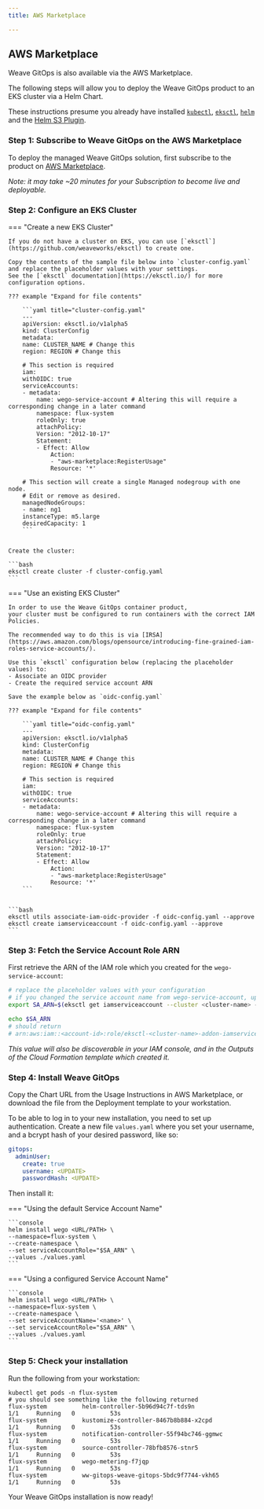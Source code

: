 ```yaml
---
title: AWS Marketplace

---
```


## AWS Marketplace
Weave GitOps is also available via the AWS Marketplace.

The following steps will allow you to deploy the Weave GitOps product to an EKS cluster via a Helm Chart.

These instructions presume you already have installed [`kubectl`](https://kubernetes.io/docs/tasks/tools/install-kubectl/),
[`eksctl`](https://github.com/weaveworks/eksctl), [`helm`](https://github.com/helm/helm) and
the [Helm S3 Plugin](https://github.com/hypnoglow/helm-s3).

### Step 1: Subscribe to Weave GitOps on the AWS Marketplace

To deploy the managed Weave GitOps solution, first subscribe to the product on [AWS Marketplace](https://aws.amazon.com/marketplace/pp/prodview-vkn2wejad2ix4).

_Note: it may take ~20 minutes for your Subscription to become live and deployable._

### Step 2: Configure an EKS Cluster

=== "Create a new EKS Cluster"

    If you do not have a cluster on EKS, you can use [`eksctl`](https://github.com/weaveworks/eksctl) to create one.

    Copy the contents of the sample file below into `cluster-config.yaml` and replace the placeholder values with your settings.
    See the [`eksctl` documentation](https://eksctl.io/) for more configuration options.

    ??? example "Expand for file contents"

        ```yaml title="cluster-config.yaml"
        ---
        apiVersion: eksctl.io/v1alpha5
        kind: ClusterConfig
        metadata:
        name: CLUSTER_NAME # Change this
        region: REGION # Change this

        # This section is required
        iam:
        withOIDC: true
        serviceAccounts:
        - metadata:
            name: wego-service-account # Altering this will require a corresponding change in a later command
            namespace: flux-system
            roleOnly: true
            attachPolicy:
            Version: "2012-10-17"
            Statement:
            - Effect: Allow
                Action:
                - "aws-marketplace:RegisterUsage"
                Resource: '*'

        # This section will create a single Managed nodegroup with one node.
        # Edit or remove as desired.
        managedNodeGroups:
        - name: ng1
        instanceType: m5.large
        desiredCapacity: 1
        ```


    Create the cluster:

    ```bash
    eksctl create cluster -f cluster-config.yaml
    ```

=== "Use an existing EKS Cluster"

    In order to use the Weave GitOps container product,
    your cluster must be configured to run containers with the correct IAM Policies.

    The recommended way to do this is via [IRSA](https://aws.amazon.com/blogs/opensource/introducing-fine-grained-iam-roles-service-accounts/).

    Use this `eksctl` configuration below (replacing the placeholder values) to:
    - Associate an OIDC provider
    - Create the required service account ARN

    Save the example below as `oidc-config.yaml`

    ??? example "Expand for file contents"

        ```yaml title="oidc-config.yaml"
        ---
        apiVersion: eksctl.io/v1alpha5
        kind: ClusterConfig
        metadata:
        name: CLUSTER_NAME # Change this
        region: REGION # Change this

        # This section is required
        iam:
        withOIDC: true
        serviceAccounts:
        - metadata:
            name: wego-service-account # Altering this will require a corresponding change in a later command
            namespace: flux-system
            roleOnly: true
            attachPolicy:
            Version: "2012-10-17"
            Statement:
            - Effect: Allow
                Action:
                - "aws-marketplace:RegisterUsage"
                Resource: '*'
        ```


    ```bash
    eksctl utils associate-iam-oidc-provider -f oidc-config.yaml --approve
    eksctl create iamserviceaccount -f oidc-config.yaml --approve
    ```

### Step 3: Fetch the Service Account Role ARN
First retrieve the ARN of the IAM role which you created for the `wego-service-account`:

```bash
# replace the placeholder values with your configuration
# if you changed the service account name from wego-service-account, update that in the command
export SA_ARN=$(eksctl get iamserviceaccount --cluster <cluster-name> --region <region> | awk '/wego-service-account/ {print $3}')

echo $SA_ARN
# should return
# arn:aws:iam::<account-id>:role/eksctl-<cluster-name>-addon-iamserviceaccount-xxx-Role1-1N41MLVQEWUOF
```

_This value will also be discoverable in your IAM console, and in the Outputs of the Cloud Formation
template which created it._

### Step 4: Install Weave GitOps

Copy the Chart URL from the Usage Instructions in AWS Marketplace, or download the file from the Deployment template to your workstation.

To be able to log in to your new installation, you need to set up authentication. Create a new file `values.yaml` where you set your username, and a bcrypt hash of your desired password, like so:

```yaml title="./values.yaml"
gitops:
  adminUser:
    create: true
    username: <UPDATE>
    passwordHash: <UPDATE>
```

Then install it:

=== "Using the default Service Account Name"

    ```console
    helm install wego <URL/PATH> \
    --namespace=flux-system \
    --create-namespace \
    --set serviceAccountRole="$SA_ARN" \
    --values ./values.yaml
    ```

=== "Using a configured Service Account Name"

    ```console
    helm install wego <URL/PATH> \
    --namespace=flux-system \
    --create-namespace \
    --set serviceAccountName='<name>' \
    --set serviceAccountRole="$SA_ARN" \
    --values ./values.yaml
    ```

### Step 5: Check your installation

Run the following from your workstation:

```console
kubectl get pods -n flux-system
# you should see something like the following returned
flux-system          helm-controller-5b96d94c7f-tds9n                    1/1     Running   0          53s
flux-system          kustomize-controller-8467b8b884-x2cpd               1/1     Running   0          53s
flux-system          notification-controller-55f94bc746-ggmwc            1/1     Running   0          53s
flux-system          source-controller-78bfb8576-stnr5                   1/1     Running   0          53s
flux-system          wego-metering-f7jqp                                 1/1     Running   0          53s
flux-system          ww-gitops-weave-gitops-5bdc9f7744-vkh65             1/1     Running   0          53s
```

Your Weave GitOps installation is now ready!
